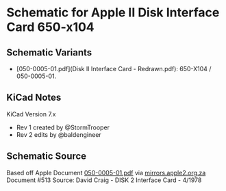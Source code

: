 # Schematic for Apple II Disk Interface Card 650-x104

## Schematic Variants
* [050-0005-01.pdf](Disk II Interface Card - Redrawn.pdf): 650-X104 / 050-0005-01.


## KiCad Notes
KiCad Version 7.x

* Rev 1 created by @StormTrooper
* Rev 2 edits by @baldengineer

## Schematic Source
Based off Apple Document [050-0005-01.pdf](https://mirrors.apple2.org.za/Apple%20II%20Documentation%20Project/Interface%20Cards/Disk%20Drive%20Controllers/Apple%20Disk%20II%20Interface%20Card/Schematics/Apple%20Disk%20II%20-%20Schematics%20050-0005-01.pdf) via [mirrors.apple2.org.za](https://mirrors.apple2.org.za/Apple%20II%20Documentation%20Project/Interface%20Cards/Disk%20Drive%20Controllers/Apple%20Disk%20II%20Interface%20Card/Schematics/)
Document #513
Source: David Craig - DISK 2 Interface Card - 4/1978

